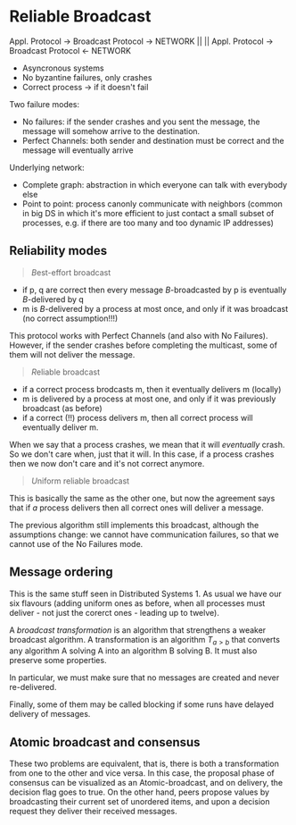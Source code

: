 # Reliable Broadcast

Appl. Protocol -> Broadcast Protocol -> NETWORK
                                         || ||
Appl. Protocol -> Broadcast Protocol <- NETWORK

- Asyncronous systems
- No byzantine failures, only crashes
- Correct process -> if it doesn't fail

Two failure modes:

- No failures: if the sender crashes and you sent the message, the message will somehow arrive to the destination.
- Perfect Channels: both sender and destination must be correct and the message will eventually arrive

Underlying network:

- Complete graph: abstraction in which everyone can talk with everybody else
- Point to point: process canonly communicate with neighbors (common in big DS in which it's more efficient to just contact a small subset of processes, e.g. if there are too many and too dynamic IP addresses)

## Reliability modes

> *B*est-effort broadcast

- if p, q are correct then every message *B*-broadcasted by p is eventually *B*-delivered by q
- m is *B*-delivered by a process at most once, and only if it was broadcast (no correct assumption!!!)

This protocol works with Perfect Channels (and also with No Failures). However, if the sender crashes before completing the multicast, some of them will not deliver the message.

> *R*eliable broadcast

- if a correct process brodcasts m, then it eventually delivers m (locally)
- m is delivered by a process at most one, and only if it was previously broadcast (as before)
- if a correct (!!) process delivers m, then all correct process will eventually deliver m.

When we say that a process crashes, we mean that it will _eventually_ crash. So we don't care when, just that it will. In this case, if a process crashes then we now don't care and it's not correct anymore.

> *U*niform reliable broadcast

This is basically the same as the other one, but now the agreement says that if _a_ process delivers then all correct ones will deliver a message.

The previous algorithm still implements this broadcast, although the assumptions change: we cannot have communication failures, so that we cannot use of the No Failures mode.

## Message ordering

This is the same stuff seen in Distributed Systems 1. As usual we have our six flavours (adding uniform ones as before, when all processes must deliver - not just the corerct ones - leading up to twelve).

A *broadcast transformation* is an algorithm that strengthens a weaker broadcast algorithm. A transformation is an algorithm $T_{a > b}$ that converts any algorithm A solving A into an algorithm B solving B. It must also preserve some properties.

In particular, we must make sure that no messages are created and never re-delivered.

Finally, some of them may be called blocking if some runs have delayed delivery of messages.

## Atomic broadcast and consensus

These two problems are equivalent, that is, there is both a transformation from one to the other and vice versa. In this case, the proposal phase of consensus can be visualized as an Atomic-broadcast, and on delivery, the decision flag goes to true. On the other hand, peers propose values by broadcasting their current set of unordered items, and upon a decision request they deliver their received messages.